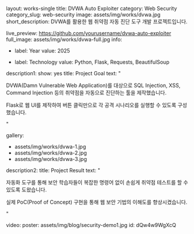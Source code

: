 layout: works-single
title: DVWA Auto Exploiter
category: Web Security
category_slug: web-security
image: assets/img/works/dvwa.jpg
short_description: DVWA를 활용한 웹 취약점 자동 진단 도구 개발 프로젝트입니다.

live_preview: https://github.com/yourusername/dvwa-auto-exploiter
full_image: assets/img/works/dvwa-full.jpg
info:
  - label: Year
    value: 2025

  - label: Technology
    value: Python, Flask, Requests, BeautifulSoup

description1:
  show: yes
  title: Project Goal
  text: "<p>DVWA(Damn Vulnerable Web Application)를 대상으로 SQL Injection, XSS, Command Injection 등의 취약점을 자동으로 진단하는 툴을 제작했습니다.</p>
  <p>Flask로 웹 UI를 제작하여 버튼 클릭만으로 각 공격 시나리오를 실행할 수 있도록 구성했습니다.</p>"

gallery:
  - assets/img/works/dvwa-1.jpg
  - assets/img/works/dvwa-2.jpg
  - assets/img/works/dvwa-3.jpg

description2:
  title: Project Result
  text: "<p>자동화 도구를 통해 보안 학습자들이 복잡한 명령어 없이 손쉽게 취약점 테스트를 할 수 있도록 도왔습니다.</p>
  <p>실제 PoC(Proof of Concept) 구현을 통해 웹 보안 기법의 이해도를 향상시켰습니다.</p>"

video:
  poster: assets/img/blog/security-demo1.jpg
  id: dQw4w9WgXcQ
